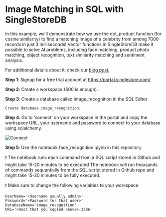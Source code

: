 # **Image Matching in SQL with SingleStoreDB**

In this example, we’ll demonstrate how we use the dot_product function (for cosine similarity) to find a matching image of a celebrity from among 7000 records in just 3 milliseconds! Vector functions in SingleStoreDB make it possible to solve AI problems, including face matching, product photo matching, object recognition, text similarity matching and sentiment analysis.

For additional details about it, check our [blog post.](https://www.singlestore.com/blog/using-vector-functions-image-matching-sql/)

**Step 1**: Signup for a free trial account at https://portal.singlestore.com/ 

**Step 2**: Create a workspace (S00 is enough).

**Step 3**: Create a database called image_recognition in the SQL Editor

```Create database image_recognition; ```

**Step 4**: Go to ‘connect’ on your workspace in the portal and copy the workspace URL, your username and password to connect to your database using sqlalchemy. 

![Connect](https://user-images.githubusercontent.com/8846480/219804159-9a970958-6beb-4b96-9497-20418dbe6801.png)

**Step 5**: Use the notebook face_recognition.ipynb in this repository

:exclamation: The notebook runs each command from a SQL script stored in Github and might take 15-20 minutes to be executed The notebook will run thousands of commands sequentially from the SQL script stored in Github repo and might take 15-20 minutes to be fully executed.

:exclamation: Make sure to change the following variables to your workspace:

```
UserName='<Username usually admin>'
Password='<Password for that user>'
DatabaseName='image_recognition'
URL='<Host that you copied above>:3306'
```
